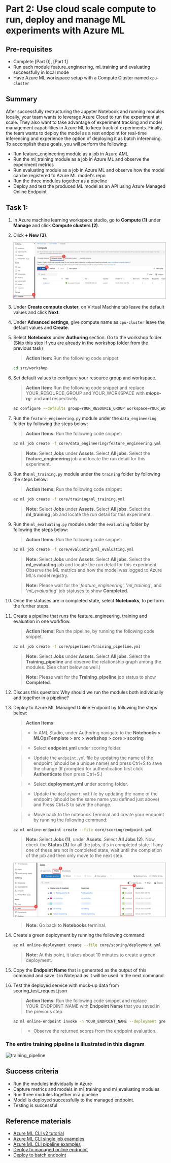 
# Part 2: Use cloud scale compute to run, deploy and manage ML experiments with Azure ML

## Pre-requisites
- Complete [Part 0], [Part 1]
- Run each module feature_engineering, ml_training and evaluating successfully in local mode
- Have Azure ML workspace setup with a Compute Cluster named ```cpu-cluster```

## Summary 
After successfully restructuring the Jupyter Notebook and running modules locally, your team wants to leverage Azure Cloud to run the experiment at scale.
They also want to take advantage of experiment tracking and model management capabilities in Azure ML to keep track of experiments. 
Finally, the team wants to deploy the model as a rest endpoint for real-time inferencing and experience the option of deploying it as batch inferencing.
To accomplish these goals, you will perform the following:
- Run feature_engineering module as a job in Azure AML 
- Run the ml_training module as a job in Azure ML and observe the experiment metrics 
- Run evaluating module as a job in Azure ML and observe how the model can be registered to Azure ML model's repo
- Run the three modules together as a pipeline
- Deploy and test the produced ML model as an API using Azure Managed Online Endpoint


## Task 1:
1. In Azure machine learning workspace studio, go to **Compute (1)** under **Manage** and click **Compute clusters (2)**.

1. Click **+ New (3)**.

   ![](./images/mlops-new1.png)

1. Under **Create compute cluster**, on Virtual Machine tab leave the default values and click **Next**.

1. Under **Advanced settings**, give compute name as `cpu-cluster` leave the default values and **Create**.

1. Select **Notebooks** under **Authoring** section. Go to the workshop folder. (Skip this step if you are already in the workshop folder from the previous task)
   
   >**Action Item:** Run the following code snippet.

   ```bash 
   cd src/workshop
   ```
1. Set default values to configure your resource group and workspace.
   
   >**Action Item:** Run the following code snippet and replace YOUR_RESOURCE_GROUP and YOUR_WORKSPACE with ***mlops-rg-<inject key="Deployment ID"></inject>*** and **aml<inject key="Deployment ID"></inject>** respectively.
    
   ```bash 
   az configure --defaults group=YOUR_RESOURCE_GROUP workspace=YOUR_WORKSPACE
   ```

1. Run the ```feature_engineering.py``` module under the ```data_engineering``` folder by following the steps below:
 
   >**Action Items:** Run the following code snippet:
   
   ```bash 
   az ml job create -f core/data_engineering/feature_engineering.yml 
   ```
   
   >**Note:** Select **Jobs** under **Assets**. Select **All jobs**. Select the **feature_engineering** job and locate the run detail for this experiment.

1. Run the ```ml_training.py``` module under the ```training``` folder by following the steps below:
   
   >**Action Items:** Run the following code snippet:
      
   ```bash 
   az ml job create -f core/training/ml_training.yml 
   ```
   
   >**Note:** Select **Jobs** under **Assets**. Select **All jobs**. Select the **ml_training** job and locate the run detail for this experiment.

1. Run the ```ml_evaluating.py``` module under the ```evaluating``` folder by following the steps below:
   
   >**Action Items:** Run the following code snippet:

   ```bash 
   az ml job create -f core/evaluating/ml_evaluating.yml 
   ```
   
   >**Note:** Select **Jobs** under **Assets**. Select **All jobs**. Select the **ml_evaluating** job and locate the run detail for this experiment. Observe the ML metrics and how the model was logged to Azure ML's model registry.

   >**Note:** Please wait for the '_feature_engineering_', '_ml_training_', and '_ml_evaluating_' job statuses to show **Completed**.

1. Once the statuses are in completed state, select **Notebooks**, to perform the further steps.

1. Create a pipeline that runs the feature_engineering, training and evaluation in one workflow.
   
   >**Action Items:** Run the pipeline, by running the following code snippet.
   
   ```bash 
   az ml job create -f core/pipelines/training_pipeline.yml 
   ```
   
   >**Note:** Select **Jobs** under **Assets**. Select **All jobs**. Select the **Training_pipeline** and observe the relationship graph among the modules. (See chart below as well.)

   >**Note:** Please wait for the **Training_pipeline** job status to show **Completed**.

1. Discuss this question: Why should we run the modules both individually and together in a pipeline? 

1. Deploy to Azure ML Managed Online Endpoint by following the steps below:
 
   >**Action Items:**
   
   >- In AML Studio, under Authoring navigate to the **Notebooks > MLOpsTemplate > src > workshop > core > scoring**
   
   >- Select **endpoint.yml** under scoring folder.
   
   >- Update the ```endpoint.yml``` file by updating the name of the endpoint (should be a unique name) and press Ctrl+S to save the change (If prompted for authentication first click **Authenticate** then press Ctrl+S.)
   
   >- Select **deployment.yml** under scoring folder.

   >- Update the ```deployment.yml``` file by updating the name of the endpoint (should be the same name you defined just above) and Press Ctrl+S to save the change.
   
   > -  Move back to the notebook Terminal and create your endpoint by running the following command:
   
   ```bash 
   az ml online-endpoint create --file core/scoring/endpoint.yml 
   ```
   
   >**Note:** Select **Jobs (1)**, under **Assets**. Select **All Jobs (2)**. Now, check the **Status (3)** for all the jobs, it's in completed state. If any one of these are not in completed state, wait until the completion of the job and then only move to the next step.
   
   ![Jobs status](images/jobs.png)
 
   >**Note:** Go back to **Notebooks** terminal.
   
1. Create a green deployment by running the following command:
  
   ```bash 
   az ml online-deployment create --file core/scoring/deployment.yml 
   ```

   >**Note:** At this point, it takes about 10 minutes to create a green deployment.
 
 1. Copy the **Endpoint Name** that is generated as the output of this command and save it in Notepad as it will be used in the next command.
 
 1. Test the deployed service with mock-up data from scoring_test_request.json
  
    >**Action Items:** Run the following code snippet and replace YOUR_ENDPOINT_NAME with **Endpoint Name** that you saved in the previous step.
   
    ```bash 
    az ml online-endpoint invoke -n YOUR_ENDPOINT_NAME --deployment green --request-file core/scoring/scoring_test_request.json 
    ``` 
    >- Observe the returned scores from the endpoint evaluation.

### The entire training pipeline is illustrated in this diagram

![training_pipeline](images/training_pipeline.png)

## Success criteria
- Run the modules individually in Azure 
- Capture metrics and models in ml_training and ml_evaluating modules
- Run three modules together in a pipeline
- Model is deployed successfully to the managed endpoint. 
- Testing is successful

## Reference materials
- [Azure ML CLI v2 tutorial](https://docs.microsoft.com/en-us/learn/paths/train-models-azure-machine-learning-cli-v2/)
- [Azure ML CLI single job examples](https://github.com/Azure/azureml-examples/tree/main/cli/jobs/single-step)
- [Azure ML CLI pipeline examples](https://github.com/Azure/azureml-examples/tree/main/cli/jobs/pipelines)
- [Deploy to managed online endpoint](https://docs.microsoft.com/en-us/azure/machine-learning/how-to-deploy-managed-online-endpoints)
- [Deploy to batch endpoint](https://docs.microsoft.com/en-us/azure/machine-learning/how-to-use-batch-endpoint)

